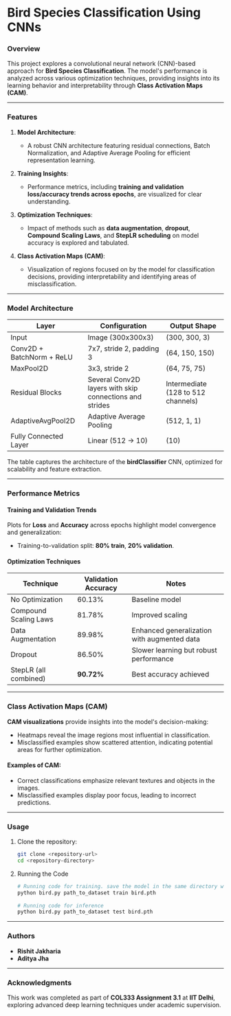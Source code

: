 # **Bird Species Classification Using CNNs**

### **Overview**  
This project explores a convolutional neural network (CNN)-based approach for **Bird Species Classification**. The model's performance is analyzed across various optimization techniques, providing insights into its learning behavior and interpretability through **Class Activation Maps (CAM)**.  

---

### **Features**  

1. **Model Architecture**:  
   - A robust CNN architecture featuring residual connections, Batch Normalization, and Adaptive Average Pooling for efficient representation learning.  

2. **Training Insights**:  
   - Performance metrics, including **training and validation loss/accuracy trends across epochs**, are visualized for clear understanding.  

3. **Optimization Techniques**:  
   - Impact of methods such as **data augmentation**, **dropout**, **Compound Scaling Laws**, and **StepLR scheduling** on model accuracy is explored and tabulated.  

4. **Class Activation Maps (CAM)**:  
   - Visualization of regions focused on by the model for classification decisions, providing interpretability and identifying areas of misclassification.  

---

### **Model Architecture**  

| Layer                    | Configuration                        | Output Shape         |
|--------------------------|---------------------------------------|----------------------|
| Input                    | Image (300x300x3)                    | (300, 300, 3)        |
| Conv2D + BatchNorm + ReLU| 7x7, stride 2, padding 3             | (64, 150, 150)       |
| MaxPool2D               | 3x3, stride 2                        | (64, 75, 75)         |
| Residual Blocks          | Several Conv2D layers with skip connections and strides| Intermediate (128 to 512 channels) |
| AdaptiveAvgPool2D        | Adaptive Average Pooling             | (512, 1, 1)          |
| Fully Connected Layer    | Linear (512 → 10)                    | (10)                 |

The table captures the architecture of the **birdClassifier** CNN, optimized for scalability and feature extraction.  

---

### **Performance Metrics**  

#### **Training and Validation Trends**  
Plots for **Loss** and **Accuracy** across epochs highlight model convergence and generalization:  
- Training-to-validation split: **80% train**, **20% validation**.  

#### **Optimization Techniques**  
| Technique               | Validation Accuracy | Notes                                          |
|--------------------------|---------------------|------------------------------------------------|
| No Optimization          | 60.13%             | Baseline model                                |
| Compound Scaling Laws    | 81.78%             | Improved scaling                              |
| Data Augmentation        | 89.98%             | Enhanced generalization with augmented data   |
| Dropout                  | 86.50%             | Slower learning but robust performance        |
| StepLR (all combined)    | **90.72%**         | Best accuracy achieved                        |

---

### **Class Activation Maps (CAM)**  

**CAM visualizations** provide insights into the model's decision-making:  
- Heatmaps reveal the image regions most influential in classification.  
- Misclassified examples show scattered attention, indicating potential areas for further optimization.  

#### **Examples of CAM**:  
- Correct classifications emphasize relevant textures and objects in the images.  
- Misclassified examples display poor focus, leading to incorrect predictions.  

---

### **Usage**  

1. Clone the repository:  
   ```bash
   git clone <repository-url>
   cd <repository-directory>
   ```

2. Running the Code
   ```bash
   # Running code for training. save the model in the same directory with name "bird.pth"
   python bird.py path_to_dataset train bird.pth 
  
   # Running code for inference
   python bird.py path_to_dataset test bird.pth
   ```

---

### **Authors**  
- **Rishit Jakharia**  
- **Aditya Jha** 

---

### **Acknowledgments**  
This work was completed as part of **COL333 Assignment 3.1** at **IIT Delhi**, exploring advanced deep learning techniques under academic supervision.  
